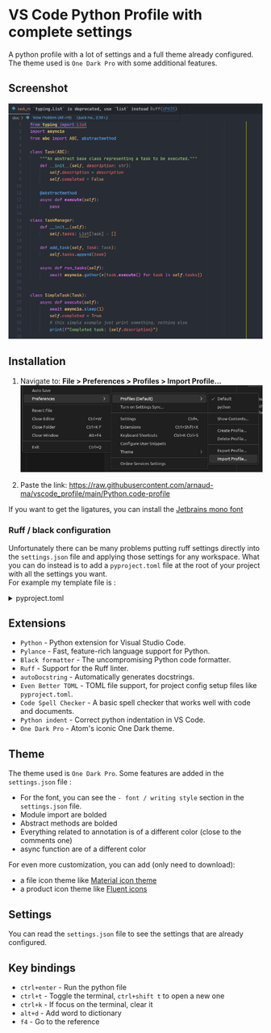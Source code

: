# VS Code Python Profile with complete settings
A python profile with a lot of settings and a full theme already configured. The theme used is `One Dark Pro` with some additional features.


## Screenshot

![code screenshot](doc/code_screenshot.png)
## Installation

1. Navigate to: **File > Preferences > Profiles > Import Profile...**
![find the Import Profile setting](doc/image.png)

1. Paste the link: https://raw.githubusercontent.com/arnaud-ma/vscode_profile/main/Python.code-profile

If you want to get the ligatures, you can install the [Jetbrains mono font](https://github.com/JetBrains/JetBrainsMono#installation)

### Ruff / black configuration

Unfortunately there can be many problems putting ruff settings directly into the `settings.json` file and applying those settings for any workspace. What you can do instead is to add a `pyproject.toml` file at the root of your project with all the settings you want. \
For example my template file is :

<details>
<summary>pyproject.toml</summary>
<p>

```toml
[tool.black]
# should be same as ruff
line-length = 88

[tool.ruff]
# should be same as black
line-length = 88

# https://beta.ruff.rs/docs/rules/
select = [
    "E",    # pycodestyle
    "F",    # pyflakes
    "N",    # pep8-naming
    "W",    # warnings (indentation, line length, etc.)
    "UP",   # pyupgrade
    "S",    # bandit
    "B",    # bugbear
    "COM",  # commas
    "C4",   # comprehensions
    "EM",   # error messages
    "RET",  # returns
    "RSE",  # raise statements
    "Q003", # quotes
    "SLF",  # private methods
    "SIM",  # simplify
    "TCH",  # type checking
    "PL",   # pylint
]

ignore = [
    "E501",   # line too long
    "F841",   # unused variable
    "RET505", # unnecessary `else` after `return` statement
    "COM812", # trailing comma (conflict with black formatter)
    "B905",   # no strict in zip
    "S311",   # random number generator not cryptographically strong
    "S101",   # use of assert detected
    "SLF001", # private member access
]

exclude = [
    ".bzr",
    ".direnv",
    ".eggs",
    ".git",
    ".git-rewrite",
    ".hg",
    ".mypy_cache",
    ".nox",
    ".pants.d",
    ".pytype",
    ".ruff_cache",
    ".svn",
    ".tox",
    ".venv",
    "__pypackages__",
    "_build",
    "buck-out",
    "build",
    "dist",
    "node_modules",
    "venv",
]

# exclude some rules in the __init__.py files
[tool.ruff.extend-per-file-ignores]
"__init__.py" = ["F401"] # unused import

[tool.ruff.pydocstyle]
# https://beta.ruff.rs/docs/settings/#pydocstyle-convention
convention = "google"

[tool.ruff.flake8-quotes]
inline-quotes = "double"
multiline-quotes = "double"
docstring-quotes = "double"


[tool.ruff.pylint]
max-args = 5

[tool.pyright]
# deactivate pyright features that are already covered by ruff
# only activate type checking actually
typeCheckingMode = "basic"
stubPath = "typings"
reportGeneralTypeIssues = true
reportMissingTypeStubs = false
reportUndefinedVariable = false
reportUnusedVariable = false
reportUnusedClass = false
reportUnusedFunction = false
```
</p>
</details>

## Extensions

- `Python` - Python extension for Visual Studio Code.
- `Pylance` - Fast, feature-rich language support for Python.
- `Black formatter` -  The uncompromising Python code formatter.
- `Ruff` - Support for the Ruff linter.
- `autoDocstring` - Automatically generates docstrings.
- `Even Better TOML` - TOML file support, for project config setup files like `pyproject.toml`.
- `Code Spell Checker` - A basic spell checker that works well with code and documents.
- `Python indent` - Correct python indentation in VS Code.
- `One Dark Pro` - Atom's iconic One Dark theme.

## Theme

The theme used is `One Dark Pro`. Some features are added in the `settings.json` file :

- For the font, you can see the `- font / writing style` section in the `settings.json` file.
- Module import are bolded
- Abstract methods are bolded
- Everything related to annotation is of a different color (close to the comments one)
- async function are of a different color

For even more customization, you can add (only need to download):

- a file icon theme like [Material icon theme](https://marketplace.visualstudio.com/items?itemName=PKief.material-icon-theme)
- a product icon theme like [Fluent icons](https://marketplace.visualstudio.com/items?itemName=miguelsolorio.fluent-icons)

## Settings

You can read the `settings.json` file to see the settings that are already configured.

## Key bindings

- `ctrl+enter` - Run the python file
- `ctrl+t` - Toggle the terminal, `ctrl+shift t` to open a new one
- `ctrl+k` - If focus on the terminal, clear it
- `alt+d` - Add word to dictionary
- `f4` - Go to the reference
